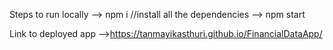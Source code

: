 Steps to run locally
--> npm i //install all the dependencies
--> npm start

Link to deployed app
-->https://tanmayikasthuri.github.io/FinancialDataApp/
